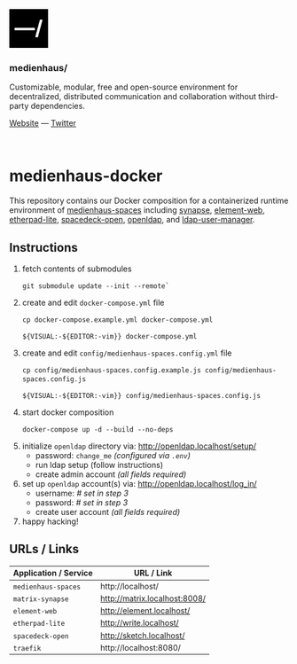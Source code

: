 <img src="./public/favicon.svg" width="70" />

### medienhaus/

Customizable, modular, free and open-source environment for decentralized, distributed communication and collaboration without third-party dependencies.

[Website](https://medienhaus.dev/) — [Twitter](https://twitter.com/medienhaus_)

<br>

# medienhaus-docker

This repository contains our Docker composition for a containerized runtime environment of [medienhaus-spaces](https://github.com/medienhaus/medienhaus-spaces/) including [synapse](https://github.com/matrix-org/synapse/), [element-web](https://github.com/vector-im/element-web/), [etherpad-lite](https://github.com/ether/etherpad-lite/), [spacedeck-open](https://github.com/arillo/spacedeck-open/), [openldap](https://github.com/osixia/docker-openldap/), and [ldap-user-manager](https://github.com/wheelybird/ldap-user-manager/).

## Instructions

1. fetch contents of submodules
   ```
   git submodule update --init --remote`
   ```
2. create and edit `docker-compose.yml` file
   ```
   cp docker-compose.example.yml docker-compose.yml
   ```
   ```
   ${VISUAL:-${EDITOR:-vim}} docker-compose.yml
   ```
3. create and edit `config/medienhaus-spaces.config.yml` file
   ```
   cp config/medienhaus-spaces.config.example.js config/medienhaus-spaces.config.js
   ```
   ```
   ${VISUAL:-${EDITOR:-vim}} config/medienhaus-spaces.config.js
   ```
4. start docker composition
   ```
   docker-compose up -d --build --no-deps
   ```
5. initialize `openldap` directory via: http://openldap.localhost/setup/
   - password: `change_me` *(configured via `.env`)*
   - run ldap setup (follow instructions)
   - create admin account *(all fields required)*
6. set up `openldap` account(s) via: http://openldap.localhost/log_in/
   - username: *# set in step 3*
   - password: *# set in step 3*
   - create user account *(all fields required)*
7. happy hacking!

## URLs / Links

| Application / Service | URL / Link |
| --- | --- |
| `medienhaus-spaces` | http://localhost/ |
| `matrix-synapse` | http://matrix.localhost:8008/ |
| `element-web` | http://element.localhost/ |
| `etherpad-lite` | http://write.localhost/ |
| `spacedeck-open` | http://sketch.localhost/ |
| `traefik` | http://localhost:8080/ |
